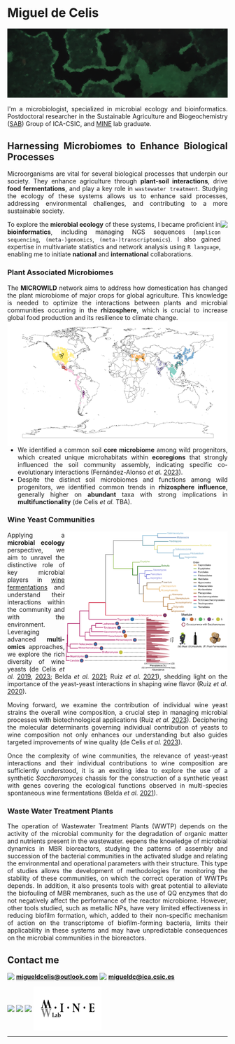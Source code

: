 <h1 align="left">Miguel de Celis</h1>

![MasterHead](https://github.com/Migueldc1/Migueldc1/blob/main/Figures/biofilm.png)
<div align="justify">
 
 I'm a microbiologist, specialized in microbial ecology and bioinformatics. Postdoctoral researcher in the Sustainable Agriculture and Biogeochemistry ([SAB](https://www.ica.csic.es/index.php/en/departments/soil-plant-and-environmental-quality-department/sustainable-agriculture-and-biogeochemistry-sab)) Group of ICA-CSIC, and [MINE](http://minelab.bioucm.es/) lab graduate.
</div> 
   
<h2 align="justify">Harnessing Microbiomes to Enhance Biological Processes</h2>
<div align="justify">

Microorganisms are vital for several biological processes that underpin our society. They enhance agriculture through **plant-soil interactions**, drive **food fermentations**, and play a key role in `wastewater treatment`. Studying the ecology of these systems allows us to enhance said processes, addressing environmental challenges, and contributing to a more sustainable society.

<img align="right" height=70 src="https://upload.wikimedia.org/wikipedia/commons/thumb/1/1b/R_logo.svg/724px-R_logo.svg.png">

To explore the **microbial ecology** of these systems, I became proficient in **bioinformatics**, including managing NGS sequences (`amplicon sequencing`, `(meta-)genomics`, `(meta-)transcriptomics`). I also gained expertise in multivariate statistics and network analysis using `R language`, enabling me to initiate **national** and **international** collaborations.
</div> 
 
<h3 align="left">Plant Associated Microbiomes</h3>
<div align="justify">
 
The **MICROWILD** network aims to address how domestication has changed the plant microbiome of major crops for global agriculture. This knowledge is needed to optimize the interactions between plants and microbial communities occurring in the **rhizosphere**, which is crucial to increase global food production and its resilience to climate change. 
<img align="left" height=285 src="https://github.com/Migueldc1/Migueldc1/blob/main/Figures/CWP_map.png">

-  We identified a common soil **core microbiome** among wild progenitors, which created unique microhabitats within **ecoregions** that strongly influenced the soil community assembly, indicating specific co-evolutionary interactions (Fernández-Alonso _et al._ [2023](https://www.researchsquare.com/article/rs-3547051/v1)).
-  Despite the distinct soil microbiomes and functions among wild progenitors, we identified common trends in **rhizosphere influence**, generally higher on **abundant** taxa with strong implications in **multifunctionality** (de Celis _et al._ TBA).
</div> 

<h3 align="justify">Wine Yeast Communities</h3>
<div align="justify">
 
<img align="right" height=320 src="https://github.com/Migueldc1/Migueldc1/blob/main/Figures/Wine_diversity.png">
 
Applying a **microbial ecology** perspective, we aim to unravel the distinctive role of key microbial players in [wine fermentations](https://www.semicrobiologia.org/wp-content/uploads/2023/07/5k.-Especial-Microbiologia-de-los-Alimentos.-Ecologia-e-interacciones-microbianas.-SEM_75_web.pdf) and understand their interactions within the community and with the environment. Leveraging advanced **multi-omics** approaches, we explore the rich diversity of wine yeasts (de Celis *et al.* [2019](https://academic.oup.com/lambio/article/68/6/580/6699300), [2023](https://academic.oup.com/femsyr/article/22/1/foac034/6648099); Belda *et al.* [2021](https://linkinghub.elsevier.com/retrieve/pii/B9780081005965228758); Ruiz *et al.* [2021](https://ami-journals.onlinelibrary.wiley.com/doi/full/10.1111/1462-2920.15540)), shedding light on the importance of the yeast-yeast interactions in shaping wine flavor (Ruiz *et al.* [2020](https://www.sciencedirect.com/science/article/pii/S0963996920306888)). 

Moving forward, we examine the contribution of individual wine yeast strains the overall wine composition, a crucial step in managing microbial processes with biotechnological applications (Ruiz *et al.* [2023](https://www.embopress.org/doi/full/10.15252/msb.202311613)). Deciphering the molecular determinants governing individual contribution of yeasts to wine composition not only enhances our understanding but also guides targeted improvements of wine quality (de Celis *et al.* [2023](https://www.biorxiv.org/content/10.1101/2023.12.02.569693v1)).

Once the complexity of wine communities, the relevance of yeast-yeast interactions and their individual contributions to wine composition are sufficiently understood, it is an exciting idea to explore the use of a synthetic *Saccharomyces* chassis for the construction of a synthetic yeast with genes covering the ecological functions observed in multi-species spontaneous wine fermentations (Belda *et al.* [2021](https://www.nature.com/articles/s41467-021-21877-y)).
</div> 
  
<h3 align="justify">Waste Water Treatment Plants</h3>
<div align="justify">
 
The operation of Wastewater Treatment Plants (WWTP) depends on the activity of the microbial community for the degradation of organic matter and nutrients present in the wastewater.
eepens the knowledge of microbial
dynamics in MBR bioreactors, studying the patterns of assembly and succession of
the bacterial communities in the activated sludge and relating the environmental
and operational parameters with their structure. This type of studies allows the
development of methodologies for monitoring the stability of these communities, on
which the correct operation of WWTPs depends. In addition, it also presents tools
with great potential to alleviate the biofouling of MBR membranes, such as the use
of QQ enzymes that do not negatively affect the performance of the reactor
microbiome. However, other tools studied, such as metallic NPs, have very limited
effectiveness in reducing biofilm formation, which, added to their non-specific
mechanism of action on the transcriptome of biofilm-forming bacteria, limits their
applicability in these systems and may have unpredictable consequences on the
microbial communities in the bioreactors.
</div> 



<h2 align="justify">Contact me </h2>
<div align="">

<img align="top" height="25" src="https://upload.wikimedia.org/wikipedia/commons/thumb/f/f7/Microsoft_Outlook_2013-2019_logo.svg/811px-Microsoft_Outlook_2013-2019_logo.svg.png"> **migueldcelis@outlook.com**
<img align="top" height="20" src="https://static-00.iconduck.com/assets.00/mail-icon-1024x838-je2wrbe7.png"> **migueldc@ica.csic.es**

<a href="https://scholar.google.com/citations?user=voPqq-wAAAAJ&hl" target="blank"><img align="center" src="https://upload.wikimedia.org/wikipedia/commons/thumb/c/c7/Google_Scholar_logo.svg/768px-Google_Scholar_logo.svg.png" height="40"/></a>
<a href="https://www.researchgate.net/profile/Miguel-De-Celis" target="blank"><img align="center" src="https://help.researchgate.net/hc/article_attachments/17825143633297" height="60"/></a>
<a href="https://orcid.org/0000-0002-3653-3031" target="blank"><img align="center" src="https://upload.wikimedia.org/wikipedia/commons/thumb/0/06/ORCID_iD.svg/1024px-ORCID_iD.svg.png" height="40"/></a>
<a href="http://minelab.bioucm.es/" target="blank"><img align="center" src="https://github.com/Migueldc1/Migueldc1/blob/main/Figures/Logo_MineLab.png" height="100" /></a>
</div>  

---


